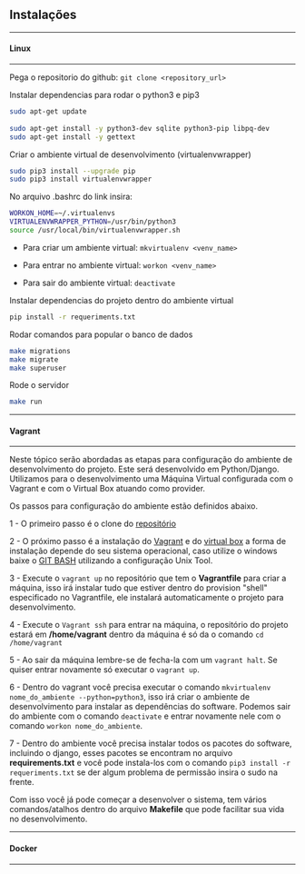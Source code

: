 ## Instalações
***
#### Linux
***

Pega o repositorio do github: ```git clone <repository_url>```

Instalar dependencias para rodar o python3 e pip3

```sh
sudo apt-get update
  
sudo apt-get install -y python3-dev sqlite python3-pip libpq-dev
sudo apt-get install -y gettext
```

Criar o ambiente virtual de desenvolvimento (virtualenvwrapper)

```sh
sudo pip3 install --upgrade pip
sudo pip3 install virtualenvwrapper
```

No arquivo .bashrc do link insira:

```sh
WORKON_HOME=~/.virtualenvs
VIRTUALENVWRAPPER_PYTHON=/usr/bin/python3
source /usr/local/bin/virtualenvwrapper.sh
```

- Para criar um ambiente virtual: ```mkvirtualenv <venv_name>```

- Para entrar no ambiente virtual: ```workon <venv_name>```

- Para sair do ambiente virtual: ```deactivate```

Instalar dependencias do projeto dentro do ambiente virtual

```sh
pip install -r requeriments.txt
```

Rodar comandos para popular o banco de dados

```sh
make migrations
make migrate
make superuser
```

Rode o servidor

```sh
make run
```

***
#### Vagrant
***

Neste tópico serão abordadas as etapas para configuração do ambiente de desenvolvimento do projeto. Este será desenvolvido em Python/Django. Utilizamos para o desenvolvimento uma Máquina Virtual configurada com o Vagrant e com o Virtual Box atuando como provider.

Os passos para configuração do ambiente estão definidos abaixo.

1 - O primeiro passo é o clone do [repositório](https://github.com/VictorArnaud/TBL)

2 - O próximo passo é a instalação do [Vagrant](https://www.vagrantup.com/downloads.html) e do [virtual box](https://www.virtualbox.org/wiki/Downloads) a forma de instalação depende do seu sistema operacional, caso utilize o windows baixe o [GIT BASH](git-scm.com) utilizando a configuração Unix Tool.

3 - Execute o ```vagrant up``` no repositório que tem o **Vagrantfile** para criar a máquina, isso irá instalar tudo que estiver dentro do provision "shell" especificado no Vagrantfile, ele instalará automaticamente o projeto para desenvolvimento.

4 - Execute o ```Vagrant ssh``` para entrar na máquina, o repositório do projeto estará em **/home/vagrant** dentro da máquina é só da o comando ```cd /home/vagrant```

5 - Ao sair da máquina lembre-se de fecha-la com um ```vagrant halt```. Se quiser entrar novamente só executar o ```vagrant up```.

6 - Dentro do vagrant você precisa executar o comando ```mkvirtualenv nome_do_ambiente --python=python3```, isso irá criar o ambiente de desenvolvimento para instalar as dependências do software. Podemos sair do ambiente com o comando ```deactivate``` e entrar novamente nele com o comando ```workon nome_do_ambiente```.

7 - Dentro do ambiente você precisa instalar todos os pacotes do software, incluindo o django, esses pacotes se encontram no arquivo **requirements.txt** e você pode instala-los com o comando ```pip3 install -r requeriments.txt``` se der algum problema de permissão insira o sudo na frente.

Com isso você já pode começar a desenvolver o sistema, tem vários comandos/atalhos dentro do arquivo **Makefile** que pode facilitar sua vida no desenvolvimento.

***
#### Docker
***

